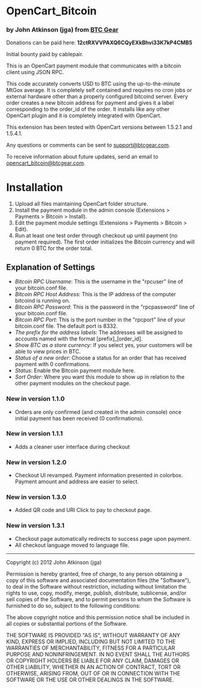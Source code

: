 # OpenCart_Bitcoin
### by John Atkinson (jga) from [BTC Gear](http://btcgear.com/)

Donations can be paid here: **12ctRXVVPAXQ6CQyEXkBhvi33K7kP4CMB5**

Initial bounty paid by cablepair.

This is an OpenCart payment module that communicates with a bitcoin client using JSON RPC.

This code accurately converts USD to BTC using the up-to-the-minute MtGox average.  It is completely self contained and requires no cron jobs or external hardware other than a properly configured bitcoind server.  Every order creates a new bitcoin address for payment and gives it a label corresponding to the order_id of the order.  It installs like any other OpenCart plugin and it is completely integrated with OpenCart.

This extension has been tested with OpenCart versions between 1.5.2.1 and 1.5.4.1.

Any questions or comments can be sent to support@btcgear.com.

To receive information about future updates, send an email to opencart_bitcoin@btcgear.com.

# Installation

1. Upload all files maintaining OpenCart folder structure.
2. Install the payment module in the admin console (Extensions > Payments > Bitcoin > Install).
3. Edit the payment module settings (Extensions > Payments > Bitcoin > Edit).
4. Run at least one test order through checkout up until payment (no payment required).  The first order initializes the Bitcoin currency and will return 0 BTC for the order total.

## Explanation of Settings

* *Bitcoin RPC Username*: This is the username in the "rpcuser" line of your bitcoin.conf file.
* *Bitcoin RPC Host Address*: This is the IP address of the computer bitcoind is running on.
* *Bitcoin RPC Password*: This is the password in the "rpcpassword" line of your bitcoin.conf file.
* *Bitcoin RPC Port*: This is the port number in the "rpcport" line of your bitcoin.conf file.  The default port is 8332.
* *The prefix for the address labels*: The addresses will be assigned to accounts named with the format [prefix]_[order_id].
* *Show BTC as a store currency*: If you select yes, your customers will be able to view prices in BTC.
* *Status of a new order*: Choose a status for an order that has received payment with 0 confirmations.
* *Status*: Enable the Bitcoin payment module here.
* *Sort Order*: Where you want this module to show up in relation to the other payment modules on the checkout page.


### New in version 1.1.0

* Orders are only confirmed (and created in the admin console) once initial payment has been received (0 confirmations).

### New in version 1.1.1

* Adds a cleaner user interface during checkout

### New in version 1.2.0

* Checkout UI revamped. Payment information presented in colorbox. Payment amount and address are easier to select.

### New in version 1.3.0

* Added QR code and URI Click to pay to checkout page.

### New in version 1.3.1

* Checkout page automatically redirects to success page upon payment.
* All checkout language moved to language file.

* * *

Copyright (c) 2012 John Atkinson (jga)

Permission is hereby granted, free of charge, to any person obtaining a copy of this software and associated documentation files (the "Software"), to deal in the Software without restriction, including without limitation the rights to use, copy, modify, merge, publish, distribute, sublicense, and/or sell copies of the Software, and to permit persons to whom the Software is furnished to do so, subject to the following conditions:

The above copyright notice and this permission notice shall be included in all copies or substantial portions of the Software.

THE SOFTWARE IS PROVIDED "AS IS", WITHOUT WARRANTY OF ANY KIND, EXPRESS OR IMPLIED, INCLUDING BUT NOT LIMITED TO THE WARRANTIES OF MERCHANTABILITY, FITNESS FOR A PARTICULAR PURPOSE AND NONINFRINGEMENT. IN NO EVENT SHALL THE AUTHORS OR COPYRIGHT HOLDERS BE LIABLE FOR ANY CLAIM, DAMAGES OR OTHER LIABILITY, WHETHER IN AN ACTION OF CONTRACT, TORT OR OTHERWISE, ARISING FROM, OUT OF OR IN CONNECTION WITH THE SOFTWARE OR THE USE OR OTHER DEALINGS IN THE SOFTWARE.
